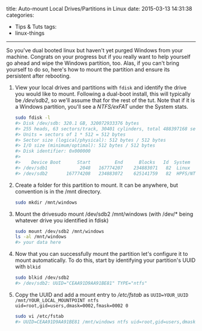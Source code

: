 title: Auto-mount Local Drives/Partitions in Linux
date: 2015-03-13 14:31:38
categories:
  - Tips & Tuts
tags:
  - linux-things
---
So you've dual booted linux but haven't yet purged Windows from your machine. Congrats on your progress but if you really want to help yourself go ahead and wipe the Windows partition, too. Alas, if you can't bring yourself to do so, here's how to mount the partition and ensure its persistent after rebooting.

1. View your local drives and partitions with `fdisk` and identify the drive you would like to mount. Following a dual-boot install, this will typically be */dev/sdb2*, so we'll assume that for the rest of the tut. Note that if it is a Windows partition, you'll see a _NTFS/exFAT_ under the System stats.
    ```bash
    sudo fdisk -l
    #> Disk /dev/sdb: 320.1 GB, 320072933376 bytes
    #> 255 heads, 63 sectors/track, 30401 cylinders, total 488397168 sectors
    #> Units = sectors of 1 * 512 = 512 bytes
    #> Sector size (logical/physical): 512 bytes / 512 bytes
    #> I/O size (minimum/optimal): 512 bytes / 512 bytes
    #> Disk identifier: 0x000000
    #> 
    #>    Device Boot      Start         End      Blocks   Id  System
    #> /dev/sdb1            2048   167774207    234883071   82  Linux
    #> /dev/sdb2       167774208   234883072    625141759   82  HPFS/NTFS/exFAT
    ```
2. Create a folder for this partition to mount. It can be anywhere, but convention is in the /mnt directory.
    ```bash
    sudo mkdir /mnt/windows
    ```
3. Mount the drivesudo mount /dev/sdb2 /mnt/windows (with /dev/* being whatever drive you identified in fdisk) 
    ```bash
    sudo mount /dev/sdb2 /mnt/windows
    ls -al /mnt/windows
    #> your data here
    ```
4. Now that you can successfully mount the partition let's configure it to mount automatically. To do this, start by identifying your partition's UUID with `blkid`
    ```bash
    sudo blkid /dev/sdb2
    #> /dev/sdb2: UUID="CEAA91D9AA91BE81" TYPE="ntfs" 
    ```
5. Copy the UUID and add a mount entry to */etc/fstab* as `UUID=YOUR_UUID /mnt/YOUR_LOCAL_MOUNTPOINT ntfs uid=root,gid=users,dmask=0002,fmask=0002 0`
    ```bash
    sudo vi /etc/fstab 
    #> UUID=CEAA91D9AA91BE81 /mnt/windows ntfs uid=root,gid=users,dmask=0002,fmask=0002 0 0
    ```
